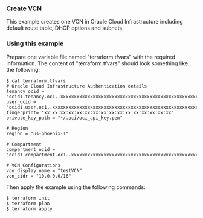 ### Create VCN
This example creates one VCN in Oracle Cloud Infrastructure including default route table, DHCP options and subnets.

### Using this example
Prepare one variable file named "terraform.tfvars" with the required information. The content of "terraform.tfvars" should look something like the following:

```
$ cat terraform.tfvars
# Oracle Cloud Infrastructure Authentication details
tenancy_ocid = "ocid1.tenancy.oc1..xxxxxxxxxxxxxxxxxxxxxxxxxxxxxxxxxxxxxxxxxxxxxxxxxxxxxxxxxxxx"
user_ocid = "ocid1.user.oc1..xxxxxxxxxxxxxxxxxxxxxxxxxxxxxxxxxxxxxxxxxxxxxxxxxxxxxxxxxxxx"
fingerprint= "xx:xx:xx:xx:xx:xx:xx:xx:xx:xx:xx:xx:xx:xx:xx:xx"
private_key_path = "~/.oci/oci_api_key.pem"

# Region
region = "us-phoenix-1"

# Compartment
compartment_ocid = "ocid1.compartment.oc1..xxxxxxxxxxxxxxxxxxxxxxxxxxxxxxxxxxxxxxxxxxxxxxxxxxxxxxxxxxxx"

# VCN Configurations
vcn_display_name = "testVCN"
vcn_cidr = "10.0.0.0/16"
```

Then apply the example using the following commands:

```
$ terraform init
$ terraform plan
$ terraform apply
```
